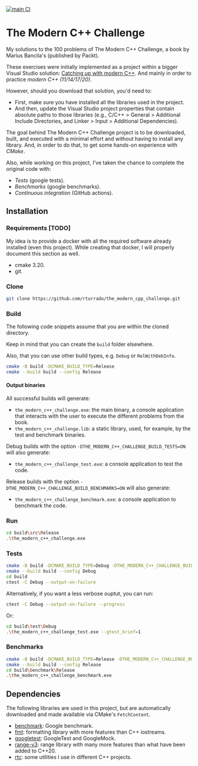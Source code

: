 [![main CI](https://github.com/rturrado/the_modern_cpp_challenge/actions/workflows/main_ci.yml/badge.svg)](https://github.com/rturrado/the_modern_cpp_challenge/actions/workflows/main_ci.yml)

# The Modern C++ Challenge

My solutions to the 100 problems of The Modern C++ Challenge, a book by Marius Bancila's (published by Packt).

These exercises were initially implemented as a project within a bigger Visual Studio solution: [Catching up with modern C++](https://github.com/rturrado/CatchingUpWithModernCpp). And mainly in order to practice _modern C++ (11/14/17/20)_.

However, should you download that solution, you'd need to:
- First, make sure you have installed all the libraries used in the project.
- And then, update the Visual Studio project properties that contain absolute paths to those libraries (e.g., C/C++ > General > Additional Include Directories, and Linker > Input > Additional Dependencies).

The goal behind The Modern C++ Challenge project is to be downloaded, built, and executed with a minimal effort and without having to install any library.
And, in order to do that, to get some hands-on experience with _CMake_.

Also, while working on this project, I've taken the chance to complete the original code with:
  - _Tests_ (google tests).
  - _Benchmarks_ (google benchmarks).
  - _Continuous integration_ (GitHub actions).

## Installation

### Requirements [TODO]
My idea is to provide a docker with all the required software already installed (even this project). While creating that docker, I will properly document this section as well.

- cmake 3.20.
- git.

### Clone
```bash
git clone https://github.com/rturrado/the_modern_cpp_challenge.git
```

### Build
The following code snippets assume that you are within the cloned directory.

Keep in mind that you can create the `build` folder elsewhere.

Also, that you can use other build types, e.g. `Debug` or `RelWithDebInfo`.

```bash
cmake -B build -DCMAKE_BUILD_TYPE=Release
cmake --build build --config Release
```

#### Output binaries
All successful builds will generate:
- `the_modern_c++_challenge.exe`: the main binary, a console application that interacts with the user to execute the different problems from the book.
- `the_modern_c++_challenge.lib`: a static library, used, for example, by the test and benchmark binaries.

Debug builds with the option `-DTHE_MODERN_C++_CHALLENGE_BUILD_TESTS=ON` will also generate:
- `the_modern_c++_challenge_test.exe`: a console application to test the code.

Release builds with the option `-DTHE_MODERN_C++_CHALLENGE_BUILD_BENCHMARKS=ON` will also generate:
- `the_modern_c++_challenge_benchmark.exe`: a console application to benchmark the code.

### Run
```bash
cd build\src\Release
.\the_modern_c++_challenge.exe
```

### Tests
```bash
cmake -B build -DCMAKE_BUILD_TYPE=Debug -DTHE_MODERN_C++_CHALLENGE_BUILD_TESTS=ON
cmake --build build --config Debug
cd build
ctest -C Debug --output-on-failure
```

Alternatively, if you want a less verbose ouptut, you can run:

```bash
ctest -C Debug --output-on-failure --progress
```

Or:

```bash
cd build\test\Debug
.\the_modern_c++_challenge_test.exe --gtest_brief=1
```

### Benchmarks
```bash
cmake -B build -DCMAKE_BUILD_TYPE=Release -DTHE_MODERN_C++_CHALLENGE_BUILD_BENCHMARKS=ON
cmake --build build --config Release
cd build\benchmark\Release
.\the_modern_c++_challenge_benchmark.exe
```
  
## Dependencies

The following libraries are used in this project, but are automatically downloaded and made available via CMake's `FetchContent`.

- [benchmark](github.com/google/benchmark.git): Google benchmark.
- [fmt](https://github.com/fmtlib/fmt): formatting library with more features than C++ iostreams.
- [googletest](github.com/google/googletest.git): GoogleTest and GoogleMock.
- [range-v3](https://github.com/ericniebler/range-v3): range library with many more features than what have been added to C++20.
- [rtc](https://github.com/rturrado/rtc): some utilities I use in different C++ projects.
